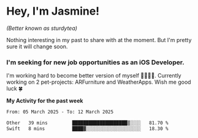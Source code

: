 # Hey, I'm Jasmine!
_(Better known as sturdytea)_

Nothing interesting in my past to share with at the moment. 
But I'm pretty sure it will change soon.

### I'm seeking for new job opportunities as an iOS Developer. 

I'm working hard to become better version of myself 🙇‍♀🏋️‍♀️. 
Currently working on 2 pet-projects: ARFurniture and WeatherApps. 
Wish me good luck 🍀

**My Activity for the past week**

<!--START_SECTION:waka-->

```txt
From: 05 March 2025 - To: 12 March 2025

Other   39 mins         ████████████████████▒░░░░   81.70 %
Swift   8 mins          ████▓░░░░░░░░░░░░░░░░░░░░   18.30 %
```

<!--END_SECTION:waka-->
